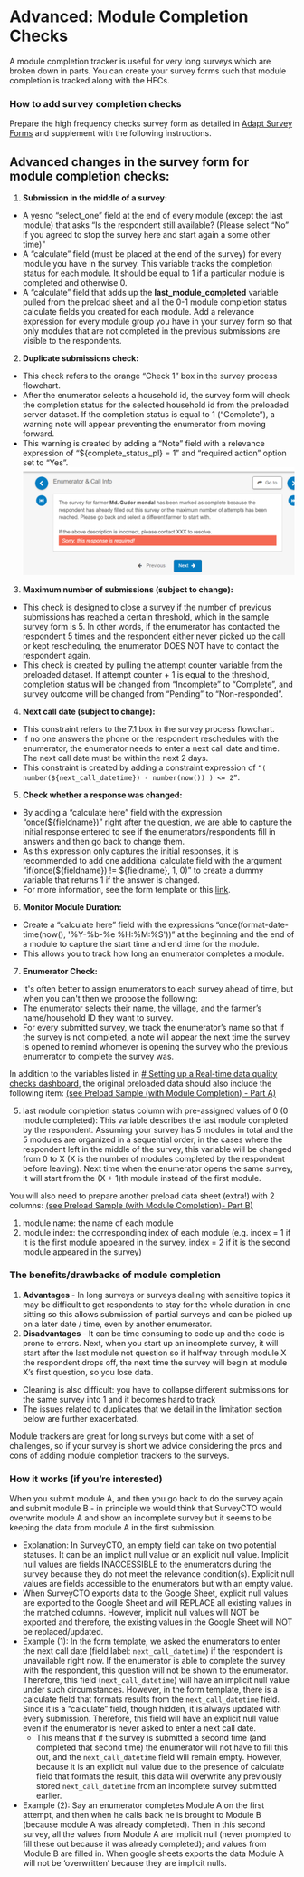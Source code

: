# Advanced: Module Completion Checks

A module completion tracker is useful for very long surveys which are broken down in parts. You can create your survey forms such that module completion is tracked along with the HFCs.

### How to add survey completion checks
Prepare the high frequency checks survey form as detailed in [Adapt Survey Forms](https://github.com/dime-worldbank/iesurveykit/blob/initial-update/iesurveychecks/1-adapt-scto-forms.md) and supplement with the following instructions.


## Advanced changes in the survey form for module completion checks:
1. <b> Submission in the middle of a survey: </b>
- A yesno “select_one” field at the end of every module (except the last module) that asks “Is the respondent still available? (Please select “No” if you agreed to stop the survey here and start again a some other time)"
- A “calculate” field (must be placed at the end of the survey) for every module you have in the survey. This variable tracks the completion status for each module.  It should be equal to 1 if a particular module is completed and otherwise 0.
- A “calculate” field that adds up the <b>last_module_completed</b> variable pulled from the preload sheet and all the 0-1 module completion status calculate fields you created for each module.
Add a relevance expression for every module group you have in your survey form so that only modules that are not completed in the previous submissions are visible to the respondents.
2. <b>Duplicate submissions check:</b>
- This check refers to the orange “Check 1” box in the survey process flowchart.
- After the enumerator selects a household id, the survey form will check the completion status for the selected household id from the preloaded server dataset. If the completion status is equal to 1 (“Complete”), a warning note will appear preventing the enumerator from moving forward.
- This warning is created by adding a “Note” field with a relevance expression of “${complete_status_pl} = 1”  and “required action” option set to “Yes”.
<img src="https://github.com/dime-worldbank/iesurveykit/blob/initial-update/iesurveychecks/img/image3.png"><!--- Image is read from master branch or use full URL-->
3. <b>Maximum number of submissions (subject to change):</b>
- This check is designed to close a survey if the number of previous submissions has reached a certain threshold, which in the sample survey form is 5. In other words, if the enumerator has contacted the respondent 5 times and the respondent either never picked up the call or kept rescheduling, the enumerator DOES NOT have to contact the respondent again.
- This check is created by pulling the attempt counter variable from the preloaded dataset. If attempt counter + 1 is equal to the threshold, completion status will be changed from “Incomplete” to “Complete”, and survey outcome will be changed from “Pending” to “Non-responded”.
4. <b>Next call date (subject to change):</b>
- This constraint refers to the 7.1 box in the survey process flowchart.
- If no one answers the phone or the respondent reschedules with the enumerator, the enumerator needs to enter a next call date and time. The next call date must be within the next 2 days.
- This constraint is created by adding a constraint expression of `“( number(${next_call_datetime}) - number(now()) ) <= 2”`.
5. <b>Check whether a response was changed:</b>
 - By adding a “calculate here” field with the expression “once(${fieldname})” right after the question, we are able to capture the initial response entered to see if the enumerators/respondents fill in answers and then go back to change them.
 - As this expression only captures the initial responses, it is recommended to add one additional calculate field with the argument “if(once(${fieldname}) != ${fieldname}, 1, 0)” to create a dummy variable that returns 1 if the answer is changed.
 - For more information, see the form template or this [link](https://www.surveycto.com/best-practices/using-calculations/).
6. <b>Monitor Module Duration:</b>
- Create a “calculate here” field with the expressions “once(format-date-time(now(), '%Y-%b-%e %H:%M:%S'))” at the beginning and the end of a module to capture the start time and end time for the module.
- This allows you to track how long an enumerator completes a module.
7. <b>Enumerator Check:</b>
- It's often better to assign enumerators to each survey ahead of time, but when you can't then we propose the following:
- The enumerator selects their name, the village, and the farmer’s name/household ID they want to survey.
- For every submitted survey, we track the enumerator’s name so that if the survey is not completed, a note will appear the next time the survey is opened to remind whomever is opening the survey who the previous enumerator to complete the survey was.  


In addition to the variables listed in [# Setting up a Real-time data quality checks dashboard](https://github.com/dime-worldbank/iesurveykit/blob/initial-update/iesurveychecks/2-set-up-hfc-dashboard.md), the original preloaded data should also include the following item:
[(see Preload Sample (with Module Completion) - Part A)](https://github.com/dime-worldbank/iesurveykit/blob/initial-update/iesurveychecks/scto/Preloaded%20Data%20Sample%20(With%20Module%20Completion).xlsx)

  5. last module completion status column with pre-assigned values of 0 (0 module completed):  This variable describes the last module completed by the respondent. Assuming your survey has 5 modules in total and the 5 modules are organized in a sequential order, in the cases where the respondent left in the middle of the survey, this variable will be changed from 0 to X (X is the number of modules completed by the respondent before leaving). Next time when the enumerator opens the same survey, it will start from the (X + 1)th module instead of the first module.

You will also need to prepare another preload data sheet (extra!) with 2 columns:
[(see Preload Sample (with Module Completion)- Part B)](https://github.com/dime-worldbank/iesurveykit/blob/initial-update/iesurveychecks/scto/Preloaded%20Data%20Sample%20(With%20Module%20Completion).xlsx)

  1. module name: the name of each module
  2. module index: the corresponding index of each module (e.g. index = 1 if it is the first module appeared in the survey, index = 2 if it is the second module appeared in the survey)

### The benefits/drawbacks of module completion

1. <b> Advantages </b> - In long surveys or surveys dealing with sensitive topics it may be difficult to get respondents to stay for the whole duration in one sitting so this allows submission of partial surveys and can be picked up on a later date / time, even by another enumerator.
2. <b> Disadvantages </b>  - It can be time consuming to code up and the code is prone to errors. Next, when you start up an incomplete survey, it will start after the last module not question so if halfway through module X the respondent drops off, the next time the survey will begin at module X’s first question, so you lose data.
  - Cleaning is also difficult: you have to collapse different submissions for the same survey into 1 and it becomes hard to track
  - The issues related to duplicates that we detail in the limitation section below are further exacerbated.

Module trackers are great for long surveys but come with a set of challenges, so if your survey is short we advice considering the pros and cons of adding module completion trackers to the surveys.


### How it works (if you’re interested)

When you submit module A, and then you go back to do the survey again and submit module B - in principle we would think that SurveyCTO would overwrite module A and show an incomplete survey but it seems to be keeping the data from module A in the first submission.

- Explanation: In SurveyCTO, an empty field can take on two potential statuses. It can be an implicit null value or an explicit null value. Implicit null values are fields INACCESSIBLE to the enumerators during the survey because they do not meet the relevance condition(s). Explicit null values are fields accessible to the enumerators but with an empty value.
- When SurveyCTO exports data to the Google Sheet, explicit null values are exported to the Google Sheet and will REPLACE all existing values in the matched columns. However, implicit null values will NOT be exported and therefore, the existing values in the Google Sheet will NOT be replaced/updated.  
- Example (1): In the form template, we asked the enumerators to enter the next call date (field label: `next_call_datetime`) if the respondent is unavailable right now. If the enumerator is able to complete the survey with the respondent, this question will not be shown to the enumerator. Therefore, this field (`next_call_datetime`) will have an implicit null value under such circumstances. However, in the form template, there is a calculate field that formats results from the `next_call_datetime` field. Since it is a “calculate” field, though hidden, it is always updated with every submission. Therefore, this field will have an explicit null value even if the enumerator is never asked to enter a next call date.
  - This means that if the survey is submitted a second time (and completed that second time) the enumerator will not have to fill this out, and the `next_call_datetime` field will remain empty. However, because it is an explicit null value due to the presence of calculate field that formats the result, this data will overwrite any previously stored `next_call_datetime` from an incomplete survey submitted earlier.
- Example (2): Say an enumerator completes Module A on the first attempt, and then when he calls back he is brought to Module B (because module A was already completed). Then in this second survey, all the values from Module A are implicit null (never prompted to fill these out because it was already completed); and values from Module B are filled in. When google sheets exports the data Module A will not be ‘overwritten’ because they are implicit nulls.
